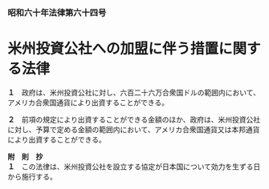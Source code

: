 ### 昭和六十年法律第六十四号  
# 米州投資公社への加盟に伴う措置に関する法律  
  
**１**　政府は、米州投資公社に対し、六百二十六万合衆国ドルの範囲内において、アメリカ合衆国通貨により出資することができる。  
  
**２**　前項の規定により出資することができる金額のほか、政府は、米州投資公社に対し、予算で定める金額の範囲内において、アメリカ合衆国通貨又は本邦通貨により出資することができる。  
  
**附　則　抄**  
**１**　この法律は、米州投資公社を設立する協定が日本国について効力を生ずる日から施行する。  
  
